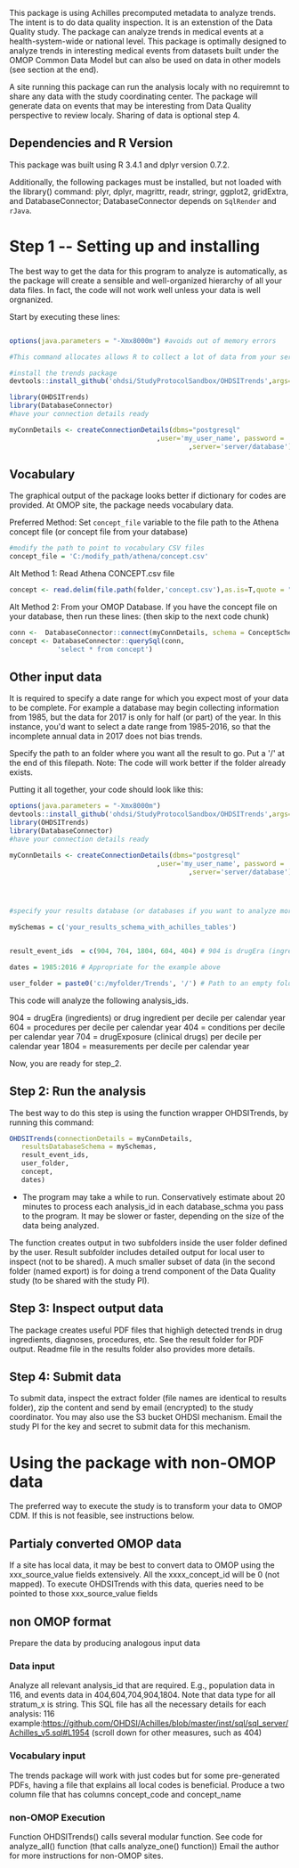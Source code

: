 This package is using Achilles precomputed metadata to analyze trends. The intent is to do data quality inspection. It is an extenstion of the Data Quality study.  The package can  analyze trends in medical events at a health-system-wide or national level. This package is optimally designed to analyze trends in interesting medical events from datasets built under the OMOP Common Data Model but can also be used on data in other models (see section at the end). 

A site running this package can run the analysis localy with no requiremnt to share any data with the study coordinating center. The package will generate data on events that may be interesting from Data Quality perspective to review localy. Sharing of data is optional step 4.


## Dependencies and R Version
This package was built using R 3.4.1 and dplyr version 0.7.2.

Additionally, the following packages must be installed, but not loaded with the library() command:
plyr, dplyr, magrittr, readr, stringr, ggplot2, gridExtra, and DatabaseConnector; DatabaseConnector depends on `SqlRender` and `rJava`.



# Step 1 -- Setting up and installing

The best way to get the data for this program to analyze is automatically, as the package will create a sensible and well-organized hierarchy of all your data files. In fact, the code will not work well unless your data is well orgnanized. 

Start by executing these lines:

```r

options(java.parameters = "-Xmx8000m") #avoids out of memory errors

#This command allocates allows R to collect a lot of data from your server without running into java.lang.OutOfMemoryErrors. It's imparative that you run this line BEFORE loading any packages. If you've loaded packages, restart R, or open a fresh R session.

#install the trends package
devtools::install_github('ohdsi/StudyProtocolSandbox/OHDSITrends',args="--no-multiarch")

library(OHDSITrends)
library(DatabaseConnector)
#have your connection details ready 

myConnDetails <- createConnectionDetails(dbms="postgresql"
                                     ,user='my_user_name', password = 'my_password'
                                             ,server='server/database')
```

## Vocabulary

The graphical output of the package looks better if dictionary for codes are provided. At OMOP site, the package needs vocabulary data. 

Preferred Method: Set `concept_file` variable to the file path to the Athena concept file (or concept file from your database)
```r
#modify the path to point to vocabulary CSV files
concept_file = 'C:/modify_path/athena/concept.csv'


```

 
Alt Method 1:
 Read Athena CONCEPT.csv file
 
 ```r
 concept <- read.delim(file.path(folder,'concept.csv'),as.is=T,quote = "")
 ```


Alt Method 2: From your OMOP Database.
If you have the concept file on your database, then run these lines: (then skip to the next code chunk)
 ```r
 conn <-  DatabaseConnector::connect(myConnDetails, schema = ConceptSchema)
 concept <- DatabaseConnector::querySql(conn,
             'select * from concept')
 
 ```


## Other input data

It is required  to specify a date range for which you expect most of your data to be complete. For example a database may begin collecting information from 1985, but the data for 2017 is only for half (or part) of the year. In this instance, you'd want to select a date range from 1985-2016, so that the incomplete annual data in 2017 does not bias trends.

Specify the path to an folder where you want all the result to go. Put a '/' at the end of this filepath. Note: The code will work better if the folder already exists.

Putting it all together, your code should look  like this:

```r
options(java.parameters = "-Xmx8000m")
devtools::install_github('ohdsi/StudyProtocolSandbox/OHDSITrends',args="--no-multiarch")
library(OHDSITrends)
library(DatabaseConnector)
#have your connection details ready 

myConnDetails <- createConnectionDetails(dbms="postgresql"
                                     ,user='my_user_name', password = 'my_password'
                                             ,server='server/database')




#specify your results database (or databases if you want to analyze more than one

mySchemas = c('your_results_schema_with_achilles_tables')


result_event_ids  = c(904, 704, 1804, 604, 404) # 904 is drugEra (ingredient), 604 is procedure, 404 is condition, 704 = drugExposure, 1804 = measurements

dates = 1985:2016 # Appropriate for the example above

user_folder = paste0('c:/myfolder/Trends', '/') # Path to an empty folder to put all the exciting results with a '/')

```
This code will analyze the following analysis_ids.

904 = drugEra (ingredients) or drug ingredient per decile per calendar year
604 = procedures per decile per calendar year
404 = conditions per decile per calendar year
704 = drugExposure (clinical drugs)  per decile per calendar year
1804 = measurements per decile per calendar year

Now, you are ready for step_2.

## Step 2: Run the analysis

The best way to do this step is using the function wrapper OHDSITrends, by running this command:

```r
OHDSITrends(connectionDetails = myConnDetails,
   resultsDatabaseSchema = mySchemas, 
   result_event_ids,
   user_folder,
   concept, 
   dates)
```
* The program may take a while to run. Conservatively estimate about 20 minutes to process each analysis_id in each database_schma you pass to the program. It may be slower or faster, depending on the size of the data being analyzed.


The function creates output in two subfolders inside the user folder defined by the user. Result subfolder includes detailed output for local user to inspect (not to be shared). A much smaller subset of data (in the second folder (named export) is for doing a trend component of the Data Quality study (to be shared with the study PI).

## Step 3: Inspect output data

The package creates useful PDF files that highligh detected trends in drug ingredients, diagnoses, procedures, etc.
See the result folder for PDF output. Readme file in the results folder also provides more details.

## Step 4: Submit data

To submit data, inspect the extract folder (file names are identical to results folder), zip the content and send by email (encrypted) to the study coordinator. You may also use the S3 bucket OHDSI mechanism. Email the study PI for the key and secret to submit data for this mechanism.


# Using the package with non-OMOP data


The preferred way to execute the study  is to transform your data to OMOP CDM. If this is not feasible, see instructions below.

## Partialy converted OMOP data
If a site has local data, it may be best to convert data to OMOP using the xxx_source_value fields extensively. All the xxxx_concept_id will be 0 (not mapped).
To execute OHDSITrends with this data, queries need to be pointed to those xxx_source_value fields

## non OMOP format 

Prepare the data by producing analogous input data
### Data input

Analyze all relevant analysis_id that are required. E.g., population data in 116, and events data in 404,604,704,904,1804. Note that data type for all stratum_x is string.
This SQL file has all the necessary details for each analysis: 116 example:https://github.com/OHDSI/Achilles/blob/master/inst/sql/sql_server/Achilles_v5.sql#L1954 (scroll down for other measures, such as 404) 


### Vocabulary input

The trends package will work with just codes but for some pre-generated PDFs, having a file that explains all local codes is beneficial. Produce a two column file that has columns 
concept_code and concept_name


### non-OMOP Execution

Function OHDSITrends() calls several modular function. See code for analyze_all() function (that calls analyze_one() function))
Email the author for more instructions for non-OMOP sites.



